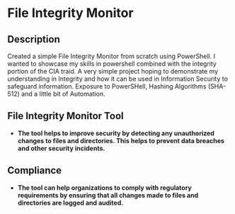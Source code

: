 <h1>File Integrity Monitor</h1>


<h2>Description</h2>
Created a simple File Integrity Monitor from scratch using PowerShell. I wanted to showcase my skills in powershell combined with the integrity portion of the CIA traid. A very simple project hoping to demonstrate my understanding in Integrity and how it can be used in Information Security to safeguard information. Exposure to PowerSHell, Hashing Algorithms (SHA-512) and a little bit of Automation. 

<br />


<h2>File Integrity Monitor Tool</h2>

- <b>The tool helps to improve security by detecting any unauthorized changes to files and directories. This helps to prevent data breaches and other security incidents.</b> 


<h2>Compliance</h2>

- <b>The tool can help organizations to comply with regulatory requirements by ensuring that all changes made to files and directories are logged and audited.</b>
